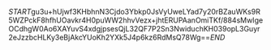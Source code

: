 $START$gu3u+hUjwf3KHbhnN3Cjdo3Ybkp0JsVyUweLYad7y20rBZauWKs9R5WZPckF8hfhUOavkr4H0puWW2hhvVezx+jhtERUPAanOmiTKf/884sMwIgeOCdhgW0Ao6XAYuvS4xdgjpsesQjL32QF7P2Sn3NwiduchKH039opL3Guyr2eJzzbcHLKy3eBjAkcYUoKh2YXk5J4p6kz6RdMsQ78Wg==$END$